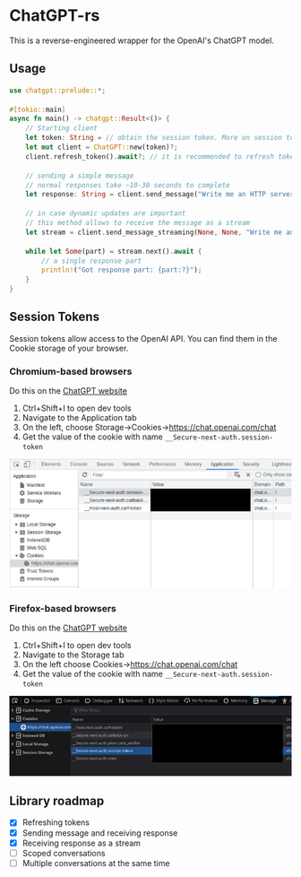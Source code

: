 # ChatGPT-rs

This is a reverse-engineered wrapper for the OpenAI's ChatGPT model.

## Usage

```rust
use chatgpt::prelude::*;

#[tokio::main]
async fn main() -> chatgpt::Result<()> {
    // Starting client
    let token: String = // obtain the session token. More on session tokens later.
    let mut client = ChatGPT::new(token)?;
    client.refresh_token().await?; // it is recommended to refresh token after creating a client
    
    // sending a simple message
    // normal responses take ~10-30 seconds to complete
    let response: String = client.send_message("Write me an HTTP server in Rust using the Axum framework.").await?;

    // in case dynamic updates are important
    // this method allows to receive the message as a stream
    let stream = client.send_message_streaming(None, None, "Write me an HTTP server in Rust using the Axum framework.").await?;
    
    while let Some(part) = stream.next().await {
        // a single response part
        println!("Got response part: {part:?}");
    }
}
```

## Session Tokens
Session tokens allow access to the OpenAI API. You can find them in the Cookie storage of your browser.

### Chromium-based browsers

Do this on the [ChatGPT website](https://chat.openai.com/chat)
1. Ctrl+Shift+I to open dev tools
2. Navigate to the Application tab
3. On the left, choose Storage->Cookies->https://chat.openai.com/chat
4. Get the value of the cookie with name `__Secure-next-auth.session-token`

![Explained in image](./media/token_chromium.png)

### Firefox-based browsers

Do this on the [ChatGPT website](https://chat.openai.com/chat)
1. Ctrl+Shift+I to open dev tools
2. Navigate to the Storage tab
3. On the left choose Cookies->https://chat.openai.com/chat
4. Get the value of the cookie with name `__Secure-next-auth.session-token`

![Explained in image](./media/token_firefox.png)

## Library roadmap

- [x] Refreshing tokens
- [x] Sending message and receiving response
- [x] Receiving response as a stream
- [ ] Scoped conversations
- [ ] Multiple conversations at the same time